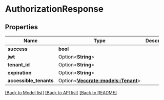 # AuthorizationResponse

## Properties

Name | Type | Description | Notes
------------ | ------------- | ------------- | -------------
**success** | **bool** |  | 
**jwt** | Option<**String**> |  | [optional]
**tenant_id** | Option<**String**> |  | [optional]
**expiration** | Option<**String**> |  | [optional]
**accessible_tenants** | Option<[**Vec<crate::models::Tenant>**](Tenant.md)> |  | [optional]

[[Back to Model list]](../README.md#documentation-for-models) [[Back to API list]](../README.md#documentation-for-api-endpoints) [[Back to README]](../README.md)


